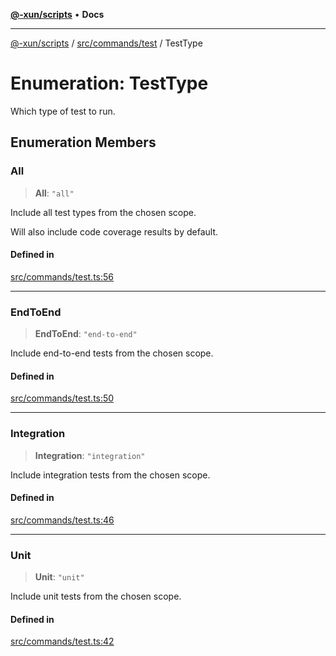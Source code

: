 [**@-xun/scripts**](../../../../README.md) • **Docs**

***

[@-xun/scripts](../../../../README.md) / [src/commands/test](../README.md) / TestType

# Enumeration: TestType

Which type of test to run.

## Enumeration Members

### All

> **All**: `"all"`

Include all test types from the chosen scope.

Will also include code coverage results by default.

#### Defined in

[src/commands/test.ts:56](https://github.com/Xunnamius/xscripts/blob/dc527d1504edcd9b99add252bcfe23abb9ef9d78/src/commands/test.ts#L56)

***

### EndToEnd

> **EndToEnd**: `"end-to-end"`

Include end-to-end tests from the chosen scope.

#### Defined in

[src/commands/test.ts:50](https://github.com/Xunnamius/xscripts/blob/dc527d1504edcd9b99add252bcfe23abb9ef9d78/src/commands/test.ts#L50)

***

### Integration

> **Integration**: `"integration"`

Include integration tests from the chosen scope.

#### Defined in

[src/commands/test.ts:46](https://github.com/Xunnamius/xscripts/blob/dc527d1504edcd9b99add252bcfe23abb9ef9d78/src/commands/test.ts#L46)

***

### Unit

> **Unit**: `"unit"`

Include unit tests from the chosen scope.

#### Defined in

[src/commands/test.ts:42](https://github.com/Xunnamius/xscripts/blob/dc527d1504edcd9b99add252bcfe23abb9ef9d78/src/commands/test.ts#L42)
